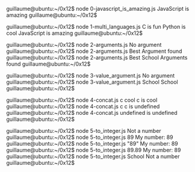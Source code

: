 guillaume@ubuntu:~/0x12$ node 0-javascript_is_amazing.js 
JavaScript is amazing
guillaume@ubuntu:~/0x12$ 

guillaume@ubuntu:~/0x12$ node 1-multi_languages.js 
C is fun
Python is cool
JavaScript is amazing
guillaume@ubuntu:~/0x12$ 

guillaume@ubuntu:~/0x12$ node 2-arguments.js 
No argument
guillaume@ubuntu:~/0x12$ node 2-arguments.js Best
Argument found
guillaume@ubuntu:~/0x12$ node 2-arguments.js Best School
Arguments found
guillaume@ubuntu:~/0x12$ 

guillaume@ubuntu:~/0x12$ node 3-value_argument.js 
No argument
guillaume@ubuntu:~/0x12$ node 3-value_argument.js School
School
guillaume@ubuntu:~/0x12$ 

guillaume@ubuntu:~/0x12$ node 4-concat.js c cool
c is cool
guillaume@ubuntu:~/0x12$ node 4-concat.js c
c is undefined
guillaume@ubuntu:~/0x12$ node 4-concat.js
undefined is undefined
guillaume@ubuntu:~/0x12$ 


guillaume@ubuntu:~/0x12$ node 5-to_integer.js 
Not a number
guillaume@ubuntu:~/0x12$ node 5-to_integer.js 89
My number: 89
guillaume@ubuntu:~/0x12$ node 5-to_integer.js "89"
My number: 89
guillaume@ubuntu:~/0x12$ node 5-to_integer.js 89.89
My number: 89
guillaume@ubuntu:~/0x12$ node 5-to_integer.js School
Not a number
guillaume@ubuntu:~/0x12$ 
